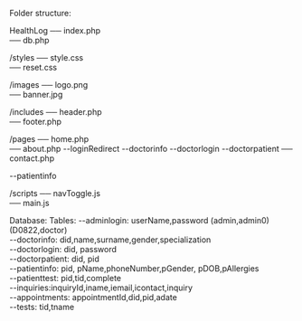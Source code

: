 Folder structure:

HealthLog
── index.php  
── db.php

/styles
── style.css  
── reset.css

/images
── logo.png  
── banner.jpg

/includes
── header.php  
── footer.php

/pages
── home.php  
── about.php
--loginRedirect
--doctorinfo
--doctorlogin
--doctorpatient
── contact.php

--patientinfo

/scripts
── navToggle.js  
── main.js

Database:
Tables:
--adminlogin: userName,password (admin,admin0)(D0822,doctor)  
--doctorinfo: did,name,surname,gender,specialization  
--doctorlogin: did, password  
--doctorpatient: did, pid  
--patientinfo: pid, pName,phoneNumber,pGender, pDOB,pAllergies  
--patienttest: pid,tid,complete  
--inquiries:inquiryId,iname,iemail,icontact,inquiry  
--appointments: appointmentId,did,pid,adate  
--tests: tid,tname
